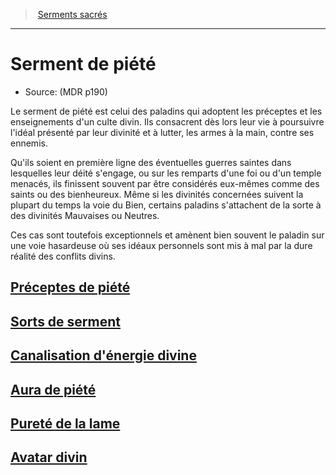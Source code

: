﻿---
!SubClassItem
ParentClassId: hd_paladin.md
Id: paladin_piety_hd.md#serment-de-piété
RootId: paladin_piety_hd.md
ParentLink: paladin_hd.md#serments-sacrés
Name: Serment de piété
ParentName: Serments sacrés
NameLevel: 1
Source: (MDR p190)
Attributes: {}
---
>  [Serments sacrés](hd_paladin_serments_sacres.md)

---


# Serment de piété

- Source: (MDR p190)

Le serment de piété est celui des paladins qui adoptent les préceptes et les enseignements d'un culte divin. Ils consacrent dès lors leur vie à poursuivre l'idéal présenté par leur divinité et à lutter, les armes à la main, contre ses ennemis.

Qu'ils soient en première ligne des éventuelles guerres saintes dans lesquelles leur déité s'engage, ou sur les remparts d'une foi ou d'un temple menacés, ils finissent souvent par être considérés eux-mêmes comme des saints ou des bienheureux. Même si les divinités concernées suivent la plupart du temps la voie du Bien, certains paladins s'attachent de la sorte à des divinités Mauvaises ou Neutres.

Ces cas sont toutefois exceptionnels et amènent bien souvent le paladin sur une voie hasardeuse où ses idéaux personnels sont mis à mal par la dure réalité des conflits divins.



## [Préceptes de piété](hd_paladin_piety_preceptes_de_piete.md)



## [Sorts de serment](hd_paladin_piety_sorts_de_serment.md)



## [Canalisation d'énergie divine](hd_paladin_piety_canalisation_denergie_divine.md)



## [Aura de piété](hd_paladin_piety_aura_de_piete.md)



## [Pureté de la lame](hd_paladin_piety_purete_de_la_lame.md)



## [Avatar divin](hd_paladin_piety_avatar_divin.md)

